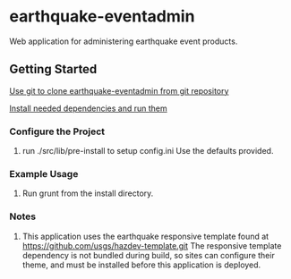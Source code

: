 earthquake-eventadmin
==============

Web application for administering earthquake event products.

Getting Started
---------------

[Use git to clone earthquake-eventadmin from git repository](readme_git_install.md)

[Install needed dependencies and run them](readme_dependency_install.md)


### Configure the Project ###
1. run ./src/lib/pre-install to setup config.ini
  Use the defaults provided.

### Example Usage ###
1. Run grunt from the install directory.

### Notes ###
1. This application uses the earthquake responsive template found at
   https://github.com/usgs/hazdev-template.git
   The responsive template dependency is not bundled during build, so sites
   can configure their theme, and must be installed before this application
   is deployed.
